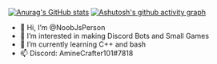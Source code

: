 [![Anurag's GitHub stats](https://github-readme-stats.vercel.app/api?username=NoobJsPerson)](https://github.com/anuraghazra/github-readme-stats)
[![Ashutosh's github activity graph](https://activity-graph.herokuapp.com/graph?username=Ashutosh00710)](https://github.com/ashutosh00710/github-readme-activity-graph)
- 👋 Hi, I’m @NoobJsPerson
- 👀 I’m interested in making Discord Bots and Small Games
- 🌱 I’m currently learning C++ and bash
- 📫 Discord: AmineCrafter101#7818

<!---
NoobJsPerson/NoobJsPerson is a ✨ special ✨ repository because its `README.md` (this file) appears on your GitHub profile.
You can click the Preview link to take a look at your changes.
--->
